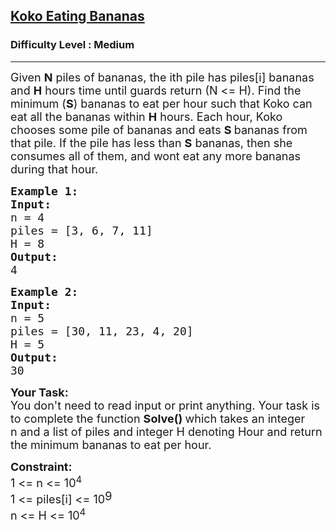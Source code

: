 <h2><a href="https://practice.geeksforgeeks.org/problems/koko-eating-bananas/1?utm_source=youtube&utm_medium=collab_striver_ytdescription&utm_campaign=koko-eating-bananas">Koko Eating Bananas</a></h2><h3>Difficulty Level : Medium</h3><hr><div class="problems_problem_content__Xm_eO"><p><span style="font-size:18px">Given&nbsp;<strong>N</strong>&nbsp;piles of bananas, the ith pile has piles[i] bananas and&nbsp;<strong>H</strong>&nbsp;hours time until guards return (N &lt;= H). Find the minimum (<strong>S</strong>) bananas to eat per hour such that Koko can eat all the bananas within&nbsp;<strong>H</strong>&nbsp;hours. Each hour, Koko chooses some pile of bananas and eats&nbsp;<strong>S&nbsp;</strong>bananas from that pile. If the pile has less than&nbsp;<strong>S</strong>&nbsp;bananas, then she consumes all of them, and wont eat any more bananas during that hour.&nbsp;</span></p>

<pre><strong><span style="font-size:18px">Example 1:
Input:</span></strong><strong><span style="font-size:18px">
</span></strong><span style="font-size:18px">n = 4</span><strong><span style="font-size:18px">
</span></strong><span style="font-size:18px">piles = [3, 6, 7, 11]
H = 8</span><span style="font-size:18px">
<strong>Output:</strong></span>
<span style="font-size:18px">4</span>
</pre>

<pre><span style="font-size:18px"><strong>Example 2:</strong>
<strong>Input:
</strong>n = 5<strong>
</strong>piles = [30, 11, 23, 4, 20]
H = 5
<strong>Output:</strong></span><span style="font-size:18px"><strong>
</strong>30</span></pre>

<p><strong><span style="font-size:18px">Your Task:</span></strong><br>
<span style="font-size:18px">You don't need to read input or print anything. Your task is to complete the function&nbsp;<strong>Solve()&nbsp;</strong>which takes an integer n&nbsp;and a list of piles and integer H denoting Hour and return the minimum bananas to eat per hour.</span></p>

<p><strong><span style="font-size:18px">Constraint:</span></strong><br>
<span style="font-size:18px">1 &lt;= n &lt;= 10<sup>4&nbsp;</sup><br>
1 &lt;= piles[i] &lt;= 10</span><sup><span style="font-size:18px">9&nbsp;</span></sup><br>
<span style="font-size:18px">n &lt;= H &lt;= 10<sup>4</sup></span></p>
</div>